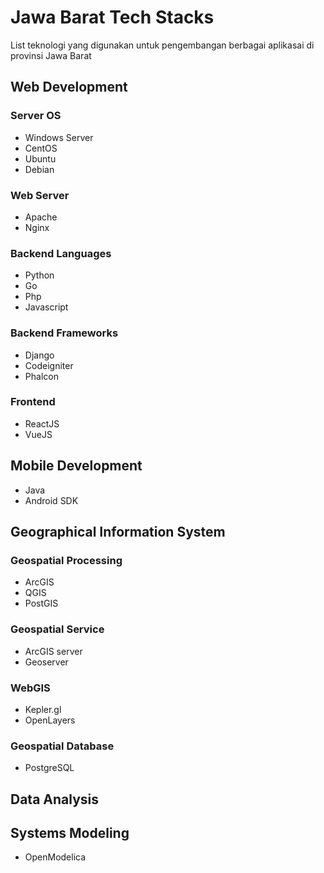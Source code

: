 # Jawa Barat Tech Stacks

List teknologi yang digunakan untuk pengembangan berbagai aplikasai di provinsi Jawa Barat

## Web Development

### Server OS
- Windows Server
- CentOS
- Ubuntu
- Debian

### Web Server
- Apache
- Nginx

### Backend Languages
- Python
- Go
- Php
- Javascript

### Backend Frameworks
- Django
- Codeigniter
- Phalcon

### Frontend
- ReactJS
- VueJS

## Mobile Development
- Java
- Android SDK

## Geographical Information System

### Geospatial Processing
- ArcGIS
- QGIS
- PostGIS

### Geospatial Service
- ArcGIS server
- Geoserver

### WebGIS
- Kepler.gl
- OpenLayers

### Geospatial Database
- PostgreSQL

## Data Analysis


## Systems Modeling
- OpenModelica
